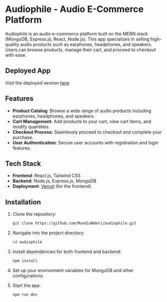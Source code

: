 # Audiophile - Audio E-Commerce Platform

Audiophile is an audio e-commerce platform built on the MERN stack (MongoDB, Express.js, React, Node.js). This app specializes in selling high-quality audio products such as earphones, headphones, and speakers. Users can browse products, manage their cart, and proceed to checkout with ease.

## Deployed App

Visit the deployed version [here](https://audiophile-1.vercel.app)

## Features

- **Product Catalog**: Browse a wide range of audio products including earphones, headphones, and speakers.
- **Cart Management**: Add products to your cart, view cart items, and modify quantities.
- **Checkout Process**: Seamlessly proceed to checkout and complete your purchase.
- **User Authentication**: Secure user accounts with registration and login features.

## Tech Stack

- **Frontend**: React.js, Tailwind CSS
- **Backend**: Node.js, Express.js, MongoDB
- **Deployment**: [Vercel](https://vercel.com) (for the frontend)

## Installation

1. Clone the repository:

   ```bash
   git clone https://github.com/MundiaNderi/audiophile.git
   ```

2. Navigate into the project directory:

   ```bash
   cd audiophile
   ```

3. Install dependencies for both frontend and backend:

   ```bash
   npm install
   ```

4. Set up your environment variables for MongoDB and other configurations.

5. Start the app:

   ```bash
   npm run dev
   ```
